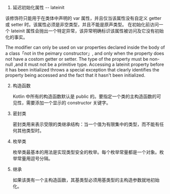 1. 延迟初始化属性 -- lateinit

  该修饰符只能用于在类体中声明的 var 属性，并且仅当该属性没有自定义 getter 或 setter 时。该属性必须是非空类型，并且不能是原声类型。
  在初始化前访问一个 lateinit 属性会抛出一个特定异常，该异常明确标识该属性被访问及它没有初始化的事实。
  
  The modifier can only be used on var properties declared inside the body of a class「not in the peimary constructor」,
and only when the property does not have a costom getter or setter. The type of the property must be non-null ,and it 
must not be a primitive type.
  Accessing a lateinit property before it has been initialized throws a special exception that clearly identifies the 
property being accessed and the fact that it hasn't been initialized.

2. 构造函数

	Kotlin 中所有的构造函数默认是 public 的。要指定一个类的主构造函数的可见性，需要添加一个显示的 constructor 关键字。

3. 密封类

	密封类用来表示受限的类继承结构：当一个值为有限集中的类型，而不能有任何其他类型时。

4. 枚举类

	枚举类最基本的用法是实现类型安全的枚举。每个枚举常量都是一个对象。枚举常量用逗号分隔。

5. 继承

	如果该类有一个主构造函数，其基类型必须用基类型的主构造参数就地初始化。




